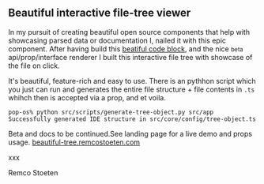 ## Beautiful interactive file-tree viewer

In my pursuit of creating beautiful open source components that help with showcasing parsed data or documentation I, nailed it with this epic component. After having build this [beatiful code block](https://beautiful-code-block.remcostoeten.com), and the nice <small>beta</small> api/prop/interface renderer I built this interactive file tree with showcase of the file on click.

It's beautiful, feature-rich and easy to use. There is an pythhon script which you just can run and generates the entire file structure + file contents in `.ts` whihch then is accepted via a prop, and et voila.

```shell
pop-os% python src/scripts/generate-tree-object.py src/app
Successfully generated IDE structure in src/core/config/tree-object.ts
```

Beta and docs to be continued.See landing page for a live demo and props usage. [beautiful-tree.remcostoeten.com](beautiful-tree.remcostoeten.com)

xxx

Remco Stoeten
